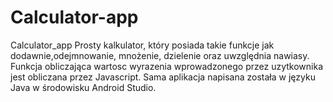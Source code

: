 # Calculator-app
Calculator_app
Prosty kalkulator, który posiada takie funkcje jak dodawnie,odejmnowanie, mnożenie, dzielenie oraz uwzględnia nawiasy. 
Funkcja obliczająca wartosc wyrazenia wprowadzonego przez uzytkownika jest obliczana przez Javascript.
Sama aplikacja napisana została w języku Java w środowisku Android Studio.
